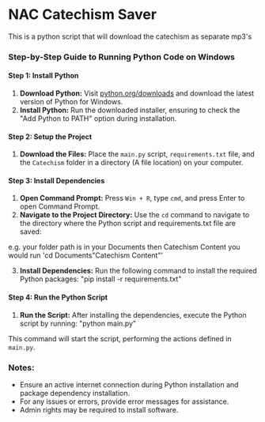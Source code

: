 # NAC Catechism Saver
This is a python script that will download the catechism as separate mp3's

### Step-by-Step Guide to Running Python Code on Windows

#### Step 1: Install Python

1. **Download Python:** Visit [python.org/downloads](https://www.python.org/downloads/) and download the latest version of Python for Windows.
2. **Install Python:** Run the downloaded installer, ensuring to check the "Add Python to PATH" option during installation.

#### Step 2: Setup the Project

1. **Download the Files:** Place the `main.py` script, `requirements.txt` file, and the `Catechism` folder in a directory (A file location) on your computer.

#### Step 3: Install Dependencies

1. **Open Command Prompt:** Press `Win + R`, type `cmd`, and press Enter to open Command Prompt.
2. **Navigate to the Project Directory:** Use the `cd` command to navigate to the directory where the Python script and requirements.txt file are saved:

e.g. your folder path is in your Documents then Catechism Content you would run 'cd Documents\"Catechism Content"'

3. **Install Dependencies:** Run the following command to install the required Python packages: "pip install -r requirements.txt"

#### Step 4: Run the Python Script

1. **Run the Script:** After installing the dependencies, execute the Python script by running: "python main.py"

This command will start the script, performing the actions defined in `main.py`.

### Notes:

- Ensure an active internet connection during Python installation and package dependency installation.
- For any issues or errors, provide error messages for assistance.
- Admin rights may be required to install software.
